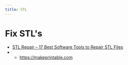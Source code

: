 ```yaml
---
title: STL
---
```


# Fix STL's
* [STL Repair – 17 Best Software Tools to Repair STL Files](https://all3dp.com/1/stl-repair-stl-file-online-checker-fix-3d-model/)
* * <https://makeprintable.com>
